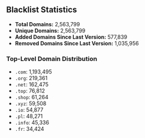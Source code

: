 ## Blacklist Statistics

- **Total Domains:** 2,563,799
- **Unique Domains:** 2,563,799
- **Added Domains Since Last Version:** 577,839
- **Removed Domains Since Last Version:** 1,035,956

### Top-Level Domain Distribution

-  `.com`: 1,193,495
-  `.org`: 219,361
-  `.net`: 162,475
-  `.top`: 76,812
-  `.shop`: 61,264
-  `.xyz`: 59,508
-  `.io`: 54,877
-  `.pl`: 48,271
-  `.info`: 45,336
-  `.fr`: 34,424

